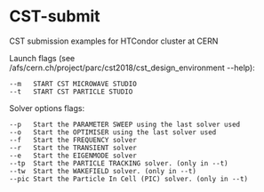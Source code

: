 # CST-submit
CST submission examples for HTCondor cluster at CERN

Launch flags (see /afs/cern.ch/project/parc/cst2018/cst_design_environment --help):

```
--m   START CST MICROWAVE STUDIO
--t   START CST PARTICLE STUDIO
```

Solver options flags:
```
--p   Start the PARAMETER SWEEP using the last solver used
--o   Start the OPTIMISER using the last solver used
--f   Start the FREQUENCY solver
--r   Start the TRANSIENT solver
--e   Start the EIGENMODE solver
--tp  Start the PARTICLE TRACKING solver. (only in --t)
--tw  Start the WAKEFIELD solver. (only in --t)
--pic Start the Particle In Cell (PIC) solver. (only in --t)
```
